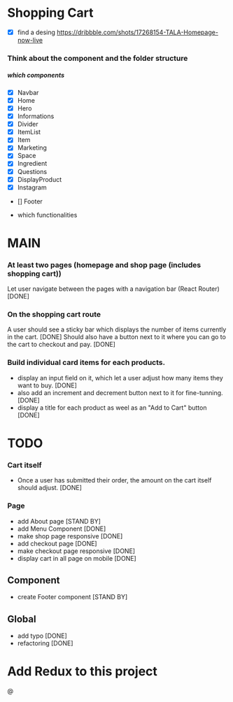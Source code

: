 # Shopping Cart

-[x] find a desing
https://dribbble.com/shots/17268154-TALA-Homepage-now-live

### Think about the component and the folder structure

##### which components

- [x] Navbar
- [x] Home
- [x] Hero
- [x] Informations
- [x] Divider
- [x] ItemList
- [x] Item
- [x] Marketing
- [x] Space
- [x] Ingredient
- [x] Questions
- [x] DisplayProduct
- [x] Instagram
- [] Footer

- which functionalities

# MAIN

### At least two pages (homepage and shop page (includes shopping cart))

Let user navigate between the pages with a navigation bar (React Router) [DONE]

### On the shopping cart route

A user should see a sticky bar which displays the number of items currently in the cart. [DONE]
Should also have a button next to it where you can go to the cart to checkout and pay. [DONE]

### Build individual card items for each products.

- display an input field on it, which let a user adjust how many items they want to buy. [DONE]
- also add an increment and decrement button next to it for fine-tunning. [DONE]
- display a title for each product as weel as an "Add to Cart" button [DONE]

# TODO

### Cart itself

- Once a user has submitted their order, the amount on the cart itself should adjust. [DONE]

### Page

- add About page [STAND BY]
- add Menu Component [DONE]
- make shop page responsive [DONE]
- add checkout page [DONE]
- make checkout page responsive [DONE]
- display cart in all page on mobile [DONE]

## Component

- create Footer component [STAND BY]

## Global

- add typo [DONE]
- refactoring [DONE]

# Add Redux to this project

@
